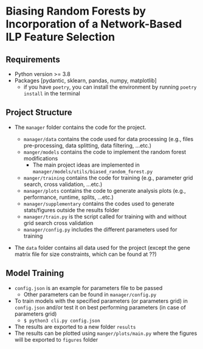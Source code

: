 # Biasing Random Forests by Incorporation of a Network-Based ILP Feature Selection

## Requirements

* Python version >= 3.8
* Packages [pydantic, sklearn, pandas, numpy, matplotlib]
    * if you have `poetry`, you can install the environment by running `poetry install` in the terminal

## Project Structure
* The `manager` folder contains the code for the project.
  * `manager/data` contains the code used for data processing (e.g., files pre-processing, data splitting, data filtering, ...etc.)
  * `manger/models` contains the code to implement the random forest modifications
    * The main project ideas are implemented in `manager/models/utils/biased_random_forest.py`
  * `manger/training` contains the code for training (e.g., parameter grid search, cross validation, ...etc.)
  * `manager/plots` contains the code to generate analysis plots (e.g., performance, runtime, splits, ...etc.)
  * `manager/supplementary` contains the codes used to generate stats/figures outside the results folder
  * `manager/train.py` is the script called for training with and without grid search cross validation
  * `manager/config.py` includes the different parameters used for training

* The `data` folder contains all data used for the project (except the gene matrix  file for size constraints, which can be found at ??)

## Model Training
* `config.json` is an example for parameters file to be passed
  * Other parameters can be found in `manager/config.py`
* To train models with the specified parameters (or parameters grid) in `config.json` and/or test it on best performing parameters (in case of parameters grid)
  * `$ python3 cli.py config.json`
* The results are exported to a new folder `results`
* The results can be plotted using `manger/plots/main.py` where the figures will be exported to `figures` folder

